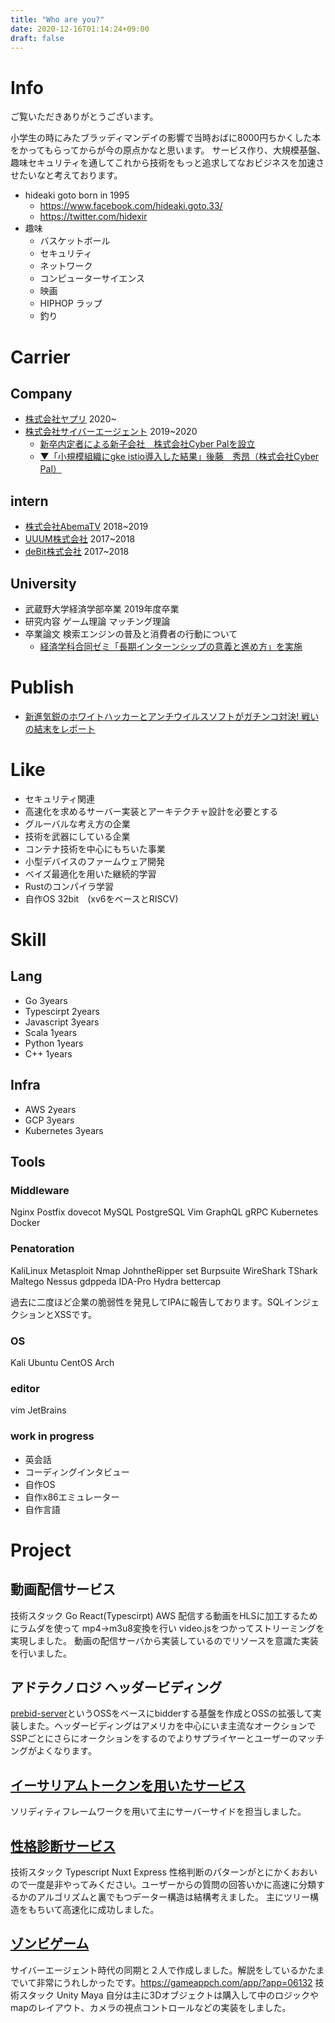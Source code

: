 ```yaml
---
title: "Who are you?"
date: 2020-12-16T01:14:24+09:00
draft: false
---
```

# Info
ご覧いただきありがとうございます。

小学生の時にみたブラッディマンデイの影響で当時おばに8000円ちかくした本をかってもらってからが今の原点かなと思います。
サービス作り、大規模基盤、趣味セキュリティを通してこれから技術をもっと追求してなおビジネスを加速させたいなと考えております。


- hideaki goto born in 1995
    - https://www.facebook.com/hideaki.goto.33/
    - https://twitter.com/hidexir
- 趣味
    - バスケットボール
    - セキュリティ
    - ネットワーク
    - コンピューターサイエンス
    - 映画
    - HIPHOP ラップ
    - 釣り
# Carrier
## Company
- [株式会社ヤプリ](https://yappli.co.jp/) 2020~    
- [株式会社サイバーエージェント](https://www.cyberagent.co.jp/) 2019~2020
    - [新卒内定者による新子会社　株式会社Cyber Palを設立](https://www.cyberagent.co.jp/news/detail/id=23000)
    - [▼「小規模組織にgke istio導入した結果」後藤　秀昂（株式会社Cyber Pal）](https://cyberagent.ai/blog/pr/culture/5649/)
## intern
- [株式会社AbemaTV](https://abema.tv/) 2018~2019
- [UUUM株式会社](https://www.uuum.co.jp/) 2017~2018
- [deBit株式会社](https://debit.co.jp/) 2017~2018
## University
- 武蔵野大学経済学部卒業 2019年度卒業
- 研究内容 ゲーム理論 マッチング理論
- 卒業論文 検索エンジンの普及と消費者の行動について
    - [経済学科合同ゼミ「長期インターンシップの意義と進め方」を実施](https://www.musashino-u.ac.jp/news/20180501-03.html) 

# Publish
- [新進気鋭のホワイトハッカーとアンチウイルスソフトがガチンコ対決! 戦いの結末をレポート](https://news.mynavi.jp/kikaku/20180720-665544/)

# Like
- セキュリティ関連
- 高速化を求めるサーバー実装とアーキテクチャ設計を必要とする
- グルーバルな考え方の企業
- 技術を武器にしている企業
- コンテナ技術を中心にもちいた事業
- 小型デバイスのファームウェア開発
- ベイズ最適化を用いた継続的学習
- Rustのコンパイラ学習
- 自作OS 32bit　(xv6をベースとRISCV)

# Skill
## Lang
- Go 3years
- Typescirpt 2years
- Javascript 3years
- Scala 1years
- Python 1years
- C++ 1years

## Infra
- AWS 2years
- GCP 3years
- Kubernetes 3years

## Tools
### Middleware
Nginx Postfix dovecot MySQL PostgreSQL Vim GraphQL gRPC Kubernetes Docker

### Penatoration
KaliLinux Metasploit Nmap JohntheRipper set Burpsuite WireShark TShark Maltego Nessus gdppeda IDA-Pro Hydra bettercap

過去に二度ほど企業の脆弱性を発見してIPAに報告しております。SQLインジェクションとXSSです。

### OS
Kali Ubuntu CentOS Arch

### editor
vim JetBrains

### work in progress
- 英会話
- コーディングインタビュー
- 自作OS
- 自作x86エミュレーター
- 自作言語

# Project
## 動画配信サービス
技術スタック
Go React(Typescirpt) AWS
配信する動画をHLSに加工するためにラムダを使って mp4→m3u8変換を行い video.jsをつかってストリーミングを実現しました。
動画の配信サーバから実装しているのでリソースを意識た実装を行いました。

## アドテクノロジ ヘッダービディング
[prebid-server](https://prebid.org/product-suite/prebid-server/)というOSSをベースにbidderする基盤を作成とOSSの拡張して実装しまた。ヘッダービディングはアメリカを中心にいま主流なオークションでSSPごとにさらにオークションをするのでよりサプライヤーとユーザーのマッチングがよくなります。

## [イーサリアムトークンを用いたサービス](https://www.peace-coin.org/#!/message)
ソリディティフレームワークを用いて主にサーバーサイドを担当しました。

## [性格診断サービス](https://www.zelfium.com/ja/)
技術スタック
Typescript Nuxt Express
性格判断のパターンがとにかくおおいので一度是非やってみください。ユーザーからの質問の回答いかに高速に分類するかのアルゴリズムと裏でもつデーター構造は結構考えました。
主にツリー構造をもちいて高速化に成功しました。

## [ゾンビゲーム](https://apps.apple.com/jp/app/escape-from-uncle/id1444505240)
サイバーエージェント時代の同期と２人で作成しました。解説をしているかたまでいて非常にうれしかったです。https://gameappch.com/app/?app=06132
技術スタック
Unity Maya
自分は主に3Dオブジェクトは購入して中のロジックやmapのレイアウト、カメラの視点コントロールなどの実装をしました。